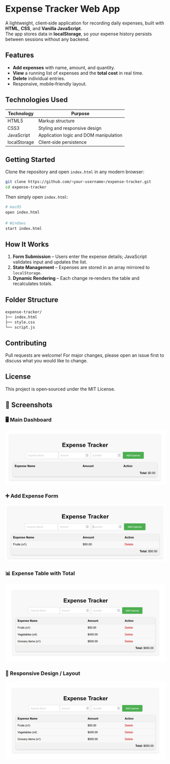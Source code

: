 # Expense Tracker Web App

A lightweight, client‑side application for recording daily expenses, built with **HTML**, **CSS**, and **Vanilla JavaScript**.  
The app stores data in **localStorage**, so your expense history persists between sessions without any backend.

## Features

- **Add expenses** with name, amount, and quantity.
- **View** a running list of expenses and the **total cost** in real time.
- **Delete** individual entries.
- Responsive, mobile‑friendly layout.

## Technologies Used

| Technology | Purpose |
|------------|---------|
| HTML5      | Markup structure |
| CSS3       | Styling and responsive design |
| JavaScript | Application logic and DOM manipulation |
| localStorage | Client‑side persistence |

## Getting Started

Clone the repository and open `index.html` in any modern browser:

```bash
git clone https://github.com/<your-username>/expense-tracker.git
cd expense-tracker
```

Then simply open `index.html`:

```bash
# macOS
open index.html

# Windows
start index.html
```

## How It Works

1. **Form Submission** – Users enter the expense details; JavaScript validates input and updates the list.
2. **State Management** – Expenses are stored in an array mirrored to `localStorage`.
3. **Dynamic Rendering** – Each change re‑renders the table and recalculates totals.

## Folder Structure

```
expense-tracker/
├── index.html
├── style.css
└── script.js
```

## Contributing

Pull requests are welcome! For major changes, please open an issue first to discuss what you would like to change.

## License

This project is open‑sourced under the MIT License.

## 📸 Screenshots

### 🖥️ Main Dashboard
![Main UI](screenshots/sc1.png)

### ➕ Add Expense Form
![Add Form](screenshots/sc2.png)

### 📊 Expense Table with Total
![Expense Table](screenshots/sc3.png)

### 🧾 Responsive Design / Layout
![Responsive View](screenshots/sc4.png)

